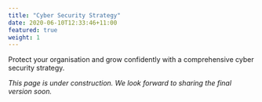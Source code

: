 ```yaml
---
title: "Cyber Security Strategy"
date: 2020-06-10T12:33:46+11:00
featured: true
weight: 1
---
```


Protect your organisation and grow confidently with a comprehensive cyber security strategy.

*This page is under construction. We look forward to sharing the final version soon.*